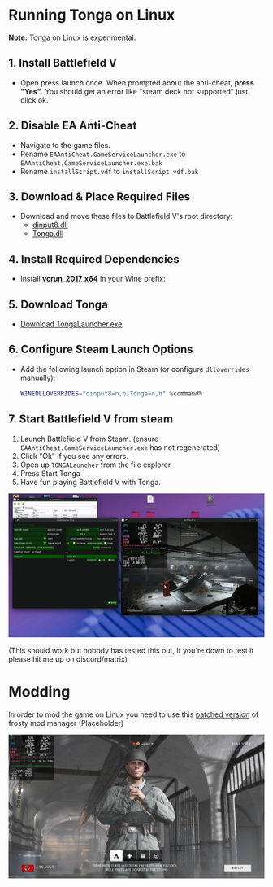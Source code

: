 # Running Tonga on Linux

**Note:** Tonga on Linux is experimental.

## 1. Install Battlefield V
- Open press launch once. When prompted about the anti-cheat, **press "Yes"**. You should get an error like "steam deck not supported" just click ok.

## 2. Disable EA Anti-Cheat
- Navigate to the game files.
- Rename `EAAntiCheat.GameServiceLauncher.exe` to `EAAntiCheat.GameServiceLauncher.exe.bak`
- Rename `installScript.vdf` to `installScript.vdf.bak`
  
## 3. Download & Place Required Files
- Download and move these files to Battlefield V's root directory:
  - [dinput8.dll](/Tonga/Files/dinput8.dll)
  - [Tonga.dll](https://marne.io/api/v/dl/stable/Tonga.dll)

## 4. Install Required Dependencies
- Install [**vcrun_2017_x64**](https://aka.ms/vs/17/release/vc_redist.x64.exe) in your Wine prefix:  

## 5. Download Tonga
- [Download TongaLauncher.exe](https://marne.io/api/v/dl/stable/TONGALauncher.exe)

## 6. Configure Steam Launch Options
- Add the following launch option in Steam (or configure `dlloverrides` manually):
  ```sh
  WINEDLLOVERRIDES="dinput8=n,b;Tonga=n,b" %command%
  ```

## 7. Start Battlefield V from steam
1. Launch Battlefield V from Steam. (ensure `EAAntiCheat.GameServiceLauncher.exe` has not regenerated)
2. Click "Ok" if you see any errors.
3. Open up `TONGALauncher` from the file explorer
4. Press Start Tonga
5. Have fun playing Battlefield V with Tonga.

<img src="/Tonga/Images/1.webp"/>

(This should work but nobody has tested this out, if you're down to test it please hit me up on discord/matrix)

# Modding
In order to mod the game on Linux you need to use this [patched version](https://github.com/Twig6943/FrostyToolsuiteBattlefield1Linux/releases) of frosty mod manager (Placeholder)

<img src="/Tonga/Images/2.webp"/>
